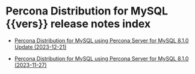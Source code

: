# Percona Distribution for MySQL {{vers}} release notes index

* [Percona Distribution for MySQL using Percona Server for MySQL 8.1.0 Update (2023-12-21)](release-notes-ps-8.1.upd.md)

* [Percona Distribution for MySQL using Percona Server for MySQL 8.1.0 (2023-11-27)](release-notes-ps-8.1.md)

